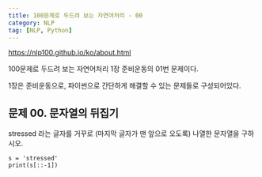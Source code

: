 ```yaml
---
title: 100문제로 두드려 보는 자연어처리 - 00
category: NLP
tag: [NLP, Python]
---
```


https://nlp100.github.io/ko/about.html

100문제로 두드려 보는 자연어처리 1장 준비운동의 01번 문제이다. 

1장은 준비운동으로, 파이썬으로 간단하게 해결할 수 있는 문제들로 구성되어있다. 


## 문제 00. 문자열의 뒤집기  
stressed 라는 글자를 거꾸로 (마지막 글자가 맨 앞으로 오도록) 나열한 문자열을 구하시오. 

~~~
s = 'stressed'
print(s[::-1])
~~~
